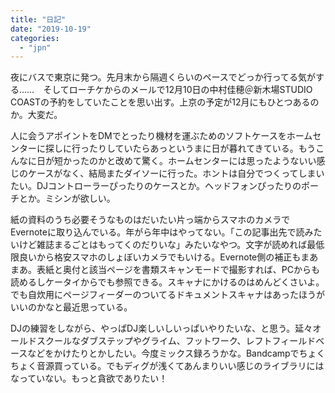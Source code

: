 ```yaml
---
title: "日記"
date: "2019-10-19"
categories: 
  - "jpn"
---
```


夜にバスで東京に発つ。先月末から隔週くらいのペースでどっか行ってる気がする……　そしてローチケからのメールで12月10日の中村佳穂＠新木場STUDIO COASTの予約をしていたことを思い出す。上京の予定が12月にもひとつあるのか。大変だ。

人に会うアポイントをDMでとったり機材を運ぶためのソフトケースをホームセンターに探しに行ったりしていたらあっというまに日が暮れてきている。もうこんなに日が短かったのかと改めて驚く。ホームセンターには思ったようないい感じのケースがなく、結局またダイソーに行った。ホントは自分でつくってしまいたい。DJコントローラーぴったりのケースとか。ヘッドフォンぴったりのポーチとか。ミシンが欲しい。

紙の資料のうち必要そうなものはだいたい片っ端からスマホのカメラでEvernoteに取り込んでいる。年がら年中はやってない。「この記事出先で読みたいけど雑誌まるごとはもってくのだりいな」みたいなやつ。文字が読めれば最低限良いから格安スマホのしょぼいカメラでもいける。Evernote側の補正もまあまあ。表紙と奥付と該当ページを書類スキャンモードで撮影すれば、PCからも読めるしケータイからでも参照できる。スキャナにかけるのはめんどくさいよ。でも自炊用にページフィーダーのついてるドキュメントスキャナはあったほうがいいのかなと最近思っている。

DJの練習をしながら、やっぱDJ楽しいしいっぱいやりたいな、と思う。延々オールドスクールなダブステップやグライム、フットワーク、レフトフィールドベースなどをかけたりとかしたい。今度ミックス録ろうかな。Bandcampでちょくちょく音源買っている。でもディグが浅くてあんまりいい感じのライブラリにはなっていない。もっと貪欲でありたい！
